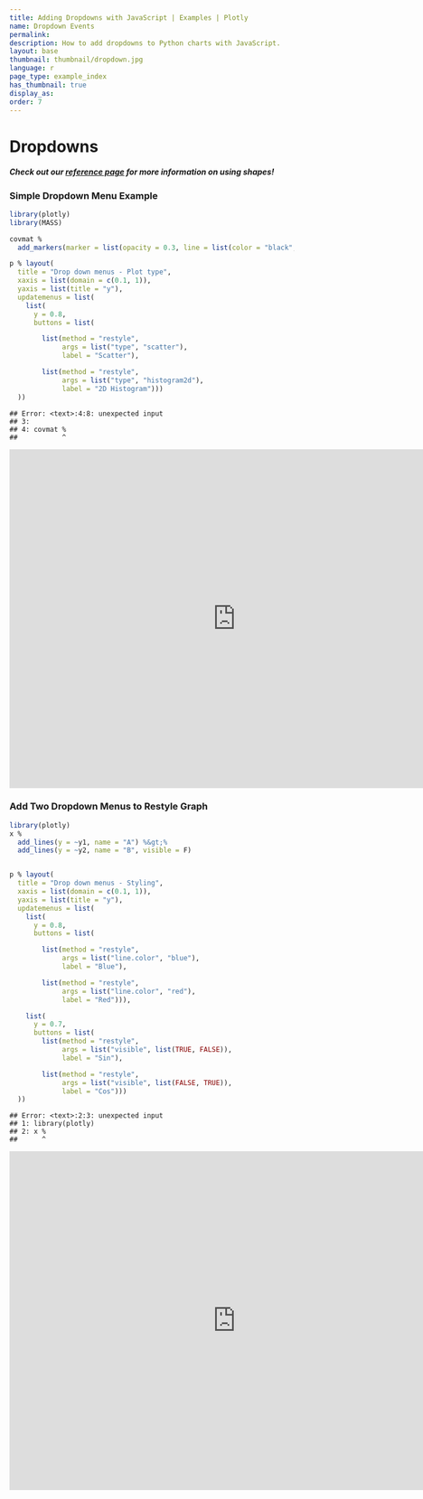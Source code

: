```yaml
---
title: Adding Dropdowns with JavaScript | Examples | Plotly
name: Dropdown Events
permalink:
description: How to add dropdowns to Python charts with JavaScript.
layout: base
thumbnail: thumbnail/dropdown.jpg
language: r
page_type: example_index
has_thumbnail: true
display_as:
order: 7
---
```



# Dropdowns

##### Check out our <b>[reference page](https://plot.ly/r/reference/#layout-shapes)</b> for more information on using shapes!

### Simple Dropdown Menu Example

```r
library(plotly)
library(MASS)

covmat %
  add_markers(marker = list(opacity = 0.3, line = list(color = "black", width = 1)))

p % layout(
  title = "Drop down menus - Plot type",
  xaxis = list(domain = c(0.1, 1)),
  yaxis = list(title = "y"),
  updatemenus = list(
    list(
      y = 0.8,
      buttons = list(

        list(method = "restyle",
             args = list("type", "scatter"),
             label = "Scatter"),

        list(method = "restyle",
             args = list("type", "histogram2d"),
             label = "2D Histogram")))
  ))
```

```
## Error: <text>:4:8: unexpected input
## 3: 
## 4: covmat %
##           ^
```
<iframe src="https://plot.ly/~RPlotBot/3294.embed" width="800" height="600" id="igraph" scrolling="no" seamless="seamless" frameBorder="0"> </iframe>

### Add Two Dropdown Menus to Restyle Graph

```r
library(plotly)
x %
  add_lines(y = ~y1, name = "A") %&gt;%
  add_lines(y = ~y2, name = "B", visible = F)


p % layout(
  title = "Drop down menus - Styling",
  xaxis = list(domain = c(0.1, 1)),
  yaxis = list(title = "y"),
  updatemenus = list(
    list(
      y = 0.8,
      buttons = list(

        list(method = "restyle",
             args = list("line.color", "blue"),
             label = "Blue"),

        list(method = "restyle",
             args = list("line.color", "red"),
             label = "Red"))),

    list(
      y = 0.7,
      buttons = list(
        list(method = "restyle",
             args = list("visible", list(TRUE, FALSE)),
             label = "Sin"),

        list(method = "restyle",
             args = list("visible", list(FALSE, TRUE)),
             label = "Cos")))
  ))
```

```
## Error: <text>:2:3: unexpected input
## 1: library(plotly)
## 2: x %
##      ^
```
<iframe src="https://plot.ly/~RPlotBot/3297.embed" width="800" height="600" id="igraph" scrolling="no" seamless="seamless" frameBorder="0"> </iframe>
